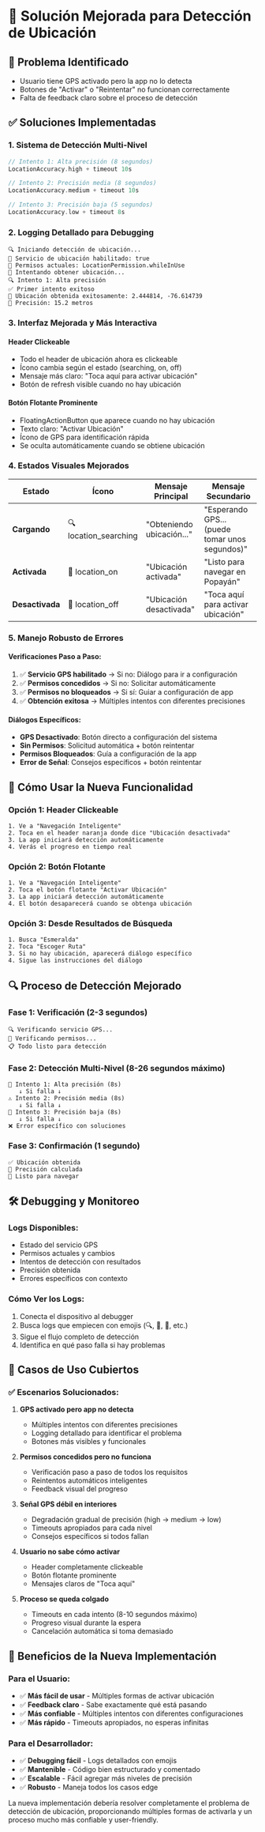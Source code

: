 # 🎯 Solución Mejorada para Detección de Ubicación

## 🔧 **Problema Identificado**

- Usuario tiene GPS activado pero la app no lo detecta
- Botones de "Activar" o "Reintentar" no funcionan correctamente
- Falta de feedback claro sobre el proceso de detección

## ✅ **Soluciones Implementadas**

### 1. **Sistema de Detección Multi-Nivel**

```dart
// Intento 1: Alta precisión (8 segundos)
LocationAccuracy.high + timeout 10s

// Intento 2: Precisión media (8 segundos)
LocationAccuracy.medium + timeout 10s

// Intento 3: Precisión baja (5 segundos)
LocationAccuracy.low + timeout 8s
```

### 2. **Logging Detallado para Debugging**

```
🔍 Iniciando detección de ubicación...
📍 Servicio de ubicación habilitado: true
🔐 Permisos actuales: LocationPermission.whileInUse
🎯 Intentando obtener ubicación...
🔍 Intento 1: Alta precisión
✅ Primer intento exitoso
🎉 Ubicación obtenida exitosamente: 2.444814, -76.614739
📏 Precisión: 15.2 metros
```

### 3. **Interfaz Mejorada y Más Interactiva**

#### **Header Clickeable**

- Todo el header de ubicación ahora es clickeable
- Ícono cambia según el estado (searching, on, off)
- Mensaje más claro: "Toca aquí para activar ubicación"
- Botón de refresh visible cuando no hay ubicación

#### **Botón Flotante Prominente**

- FloatingActionButton que aparece cuando no hay ubicación
- Texto claro: "Activar Ubicación"
- Ícono de GPS para identificación rápida
- Se oculta automáticamente cuando se obtiene ubicación

### 4. **Estados Visuales Mejorados**

| Estado          | Ícono                 | Mensaje Principal         | Mensaje Secundario                             |
| --------------- | --------------------- | ------------------------- | ---------------------------------------------- |
| **Cargando**    | 🔍 location_searching | "Obteniendo ubicación..." | "Esperando GPS... (puede tomar unos segundos)" |
| **Activada**    | 📍 location_on        | "Ubicación activada"      | "Listo para navegar en Popayán"                |
| **Desactivada** | 📍 location_off       | "Ubicación desactivada"   | "Toca aquí para activar ubicación"             |

### 5. **Manejo Robusto de Errores**

#### **Verificaciones Paso a Paso:**

1. ✅ **Servicio GPS habilitado** → Si no: Diálogo para ir a configuración
2. ✅ **Permisos concedidos** → Si no: Solicitar automáticamente
3. ✅ **Permisos no bloqueados** → Si sí: Guiar a configuración de app
4. ✅ **Obtención exitosa** → Múltiples intentos con diferentes precisiones

#### **Diálogos Específicos:**

- **GPS Desactivado**: Botón directo a configuración del sistema
- **Sin Permisos**: Solicitud automática + botón reintentar
- **Permisos Bloqueados**: Guía a configuración de la app
- **Error de Señal**: Consejos específicos + botón reintentar

## 🎯 **Cómo Usar la Nueva Funcionalidad**

### **Opción 1: Header Clickeable**

```
1. Ve a "Navegación Inteligente"
2. Toca en el header naranja donde dice "Ubicación desactivada"
3. La app iniciará detección automáticamente
4. Verás el progreso en tiempo real
```

### **Opción 2: Botón Flotante**

```
1. Ve a "Navegación Inteligente"
2. Toca el botón flotante "Activar Ubicación"
3. La app iniciará detección automáticamente
4. El botón desaparecerá cuando se obtenga ubicación
```

### **Opción 3: Desde Resultados de Búsqueda**

```
1. Busca "Esmeralda"
2. Toca "Escoger Ruta"
3. Si no hay ubicación, aparecerá diálogo específico
4. Sigue las instrucciones del diálogo
```

## 🔍 **Proceso de Detección Mejorado**

### **Fase 1: Verificación (2-3 segundos)**

```
🔍 Verificando servicio GPS...
🔐 Verificando permisos...
📋 Todo listo para detección
```

### **Fase 2: Detección Multi-Nivel (8-26 segundos máximo)**

```
🎯 Intento 1: Alta precisión (8s)
   ↓ Si falla ↓
⚠️ Intento 2: Precisión media (8s)
   ↓ Si falla ↓
🔄 Intento 3: Precisión baja (8s)
   ↓ Si falla ↓
❌ Error específico con soluciones
```

### **Fase 3: Confirmación (1 segundo)**

```
✅ Ubicación obtenida
📏 Precisión calculada
🎉 Listo para navegar
```

## 🛠️ **Debugging y Monitoreo**

### **Logs Disponibles:**

- Estado del servicio GPS
- Permisos actuales y cambios
- Intentos de detección con resultados
- Precisión obtenida
- Errores específicos con contexto

### **Cómo Ver los Logs:**

1. Conecta el dispositivo al debugger
2. Busca logs que empiecen con emojis (🔍, 📍, 🎯, etc.)
3. Sigue el flujo completo de detección
4. Identifica en qué paso falla si hay problemas

## 🎯 **Casos de Uso Cubiertos**

### ✅ **Escenarios Solucionados:**

1. **GPS activado pero app no detecta**

   - Múltiples intentos con diferentes precisiones
   - Logging detallado para identificar el problema
   - Botones más visibles y funcionales

2. **Permisos concedidos pero no funciona**

   - Verificación paso a paso de todos los requisitos
   - Reintentos automáticos inteligentes
   - Feedback visual del progreso

3. **Señal GPS débil en interiores**

   - Degradación gradual de precisión (high → medium → low)
   - Timeouts apropiados para cada nivel
   - Consejos específicos si todos fallan

4. **Usuario no sabe cómo activar**

   - Header completamente clickeable
   - Botón flotante prominente
   - Mensajes claros de "Toca aquí"

5. **Proceso se queda colgado**
   - Timeouts en cada intento (8-10 segundos máximo)
   - Progreso visual durante la espera
   - Cancelación automática si toma demasiado

## 🚀 **Beneficios de la Nueva Implementación**

### **Para el Usuario:**

- ✅ **Más fácil de usar** - Múltiples formas de activar ubicación
- ✅ **Feedback claro** - Sabe exactamente qué está pasando
- ✅ **Más confiable** - Múltiples intentos con diferentes configuraciones
- ✅ **Más rápido** - Timeouts apropiados, no esperas infinitas

### **Para el Desarrollador:**

- ✅ **Debugging fácil** - Logs detallados con emojis
- ✅ **Mantenible** - Código bien estructurado y comentado
- ✅ **Escalable** - Fácil agregar más niveles de precisión
- ✅ **Robusto** - Maneja todos los casos edge

La nueva implementación debería resolver completamente el problema de detección de ubicación, proporcionando múltiples formas de activarla y un proceso mucho más confiable y user-friendly.
